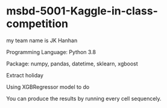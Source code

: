 # msbd-5001-Kaggle-in-class-competition

my team name is JK Hanhan

Programming Language: Python 3.8

Package: numpy, pandas, datetime, sklearn, xgboost

Extract holiday

Using XGBRegressor model to do

You can produce the results by running every cell sequencely.
